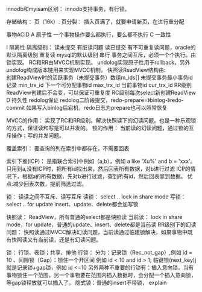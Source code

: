 innodb和myisam区别：
    innodb支持事务，有行锁。

存储结构：
    页（16k）.
页分裂：
    插入页满了，就要申请新页，在进行重分配

事物ACID
A 原子性
    一个事物操作要么都执行，要么都不执行
C 一致性

I 隔离性
    隔离级别：
        读未提交       有脏读问题
        读已提交       有不可重复读问题，oracle的默认隔离级别
        重复读         mysql的默认级别
        串行           事务之间互斥，必须一个个执行。由锁实现。
    RC和RR由MVCC机制实现。
    undolog实现原子性用于rollback，另外undolog构成版本链用来实现MVCC机制。
    快照读ReadView结构由:    
        创建ReadView时的活跃事务（未提交事务）数组m_ids[]
        未提交事务最小事务id记录  min_trx_id
        下一个可分配事物id       max_trx_id
        当前事物id              cur_trx_id
    RR级别ReadView创建后不会变，可以保证可重复度
    RC级别每次select新创建ReadView
D 持久性
    redolog保证
    redolog二阶段提交，redo-prepare=》binlog-》redo-commit
    如果写入binlog后宕机，redo日志为prepare也可以照常恢复

MVCC的作用：
    实现了RC和RR级别。解决快照读下的幻读问题。也是一种乐观锁的方式，保证读和写是可以并发的。
锁的作用：
    当前读的幻读问题，通过锁的互斥操作；写的并发问题。

覆盖索引：
    要查询的列在索引中都存在，不需要回表

索引下推(ICP)：
    是指联合索引中例如（a,b），例如  a like 'Xu%' and b = 'xxx'。只用到a,没有ICP时，把所有id找出来，然后回表所有数据，对b进行过滤
    ICP的情况下，根据a的所有数据，先对b进行过滤，查到所有id，然后回表拿到数据。
    优点:减少回表次数，提前筛选过滤。
    

锁：
    读读之间不互斥、读写互斥
    读锁：
        select .. lock in share mode
    写锁：
        select .. for update
    insert、update、delete都会加写锁

快照读：
    ReadView，所有普通的select都是快照读
当前读：
    lock in share mode，for update，普通的update、insert、delete都是当前读
RR级别下的幻读问题：
    快照读通过MVCC解决幻读问题，当前读通过临建锁解决，如果事物中既有快照读又有当前读，还是有幻读问题。

锁：
    行锁、表锁；共享、排他
行锁：
    分为：记录锁（Rec_not_gap）,例如 id = 10 、间隙锁（Gap）：锁住一个开区间 例如 id < 10 and id > 1;
            临键锁(next_key)j就是记录锁+gap锁，例如 id <=10
        另外两种不重要的行锁有：插入意向锁，当有事物锁住一个范围，另一个事物要在范围内插入数据时，会分配一个插入意向锁，等gap锁释放就可以插入了。
                            隐式锁：普通的insert不带锁，
explain

